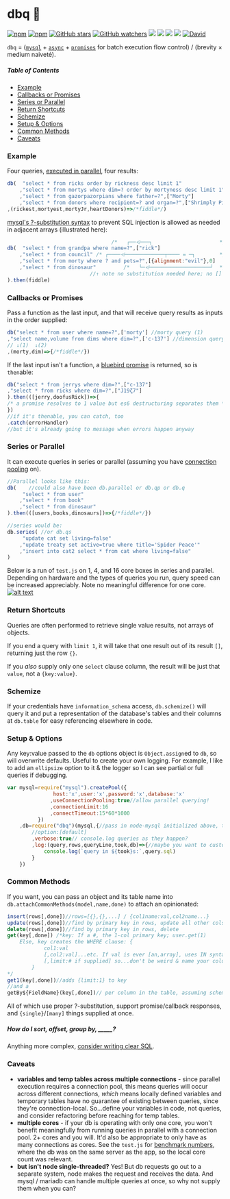 # dbq 🍢

[![npm](https://img.shields.io/npm/dm/dbq.svg?maxAge=86400&label=%F0%9F%93%A5)](http://npm-stat.com/charts.html?package=dbq)
[![npm](https://img.shields.io/npm/dt/dbq.svg?maxAge=86400&label=%CE%A3%F0%9F%93%A5)](http://npm-stat.com/charts.html?package=dbq)
[![GitHub stars](https://img.shields.io/github/stars/jnvm/dbq.svg?label=%E2%98%85&maxAge=86400)](https://github.com/jnvm/dbq/stargazers)
[![GitHub watchers](https://img.shields.io/github/watchers/jnvm/dbq.svg?label=%E0%B2%A0_%E0%B2%B0%E0%B3%83&maxAge=86400)](https://github.com/jnvm/dbq/watchers)
[![](https://img.shields.io/github/issues-raw/jnvm/dbq.svg?maxAge=86400&label=%E2%9A%A0)](https://github.com/jnvm/dbq/issues)
[![](https://img.shields.io/badge/SLOC-%3C200-brightgreen.svg)](https://github.com/jnvm/dbq/blob/master/dbq.js)
[![](https://hitt.herokuapp.com/jnvm/dbq.svg)]()
[![](https://img.shields.io/badge/js-2015+-00aaff.svg)]()
[![David](https://img.shields.io/david/jnvm/dbq.svg?maxAge=3600)]()


`dbq` = ([`mysql`](https://github.com/felixge/node-mysql) + [`async`](https://github.com/caolan/async) + [`promises`](https://github.com/petkaantonov/bluebird) for batch execution flow control) / (brevity &times; medium naiveté).

##### Table of Contents
* [Example](#example)
* [Callbacks or Promises](#callbacks-or-promises)
* [Series or Parallel](#series-or-parallel)
* [Return Shortcuts](#return-shortcuts)
* [Schemize](#schemize)
* [Setup & Options](#setup--options)
* [Common Methods](#common-methods)
* [Caveats](#Caveats)


### Example
Four queries, [executed in parallel](https://github.com/mysqljs/mysql#executing-queries-in-parallel), four results:
```javascript
db(  "select * from ricks order by rickness desc limit 1"
	,"select * from mortys where dim=? order by mortyness desc limit 1",["c-137"]
	,"select * from gazorpazorpians where father=?",["Morty"]
	,"select * from donors where recipient=? and organ=?",["Shrimply Pibbles","heart"]
,(rickest,mortyest,mortyJr,heartDonors)=>/*fiddle*/)
```
[mysql's ?-substitution syntax](https://github.com/felixge/node-mysql#escaping-query-values) to prevent SQL injection is allowed as needed in adjacent arrays (illustrated here):
```javascript
                                  /*   ┌──⩤───┐                      */
db(  "select * from grandpa where name=?",["rick"]
	,"select * from council" /* ┌────⩤─────────────┬──── = ─┐        */
	,"select * from morty where ? and pets=?",[{alignment:"evil"},0]
    ,"select * from dinosaur"         /*   └─⩤────────────────────┘  */	
                           //↑ note no substitution needed here; no [] supplied
).then(fiddle)
```

### Callbacks or Promises

Pass a function as the last input, and that will receive query results as inputs in the order supplied:
```javascript
db("select * from user where name=?",['morty'] //morty query (1)
,"select name,volume from dims where dim=?",['c-137'] //dimension query (2)
// ↓(1)  ↓(2)
,(morty,dim)=>{/*fiddle*/})
```

If the last input isn't a function, a [bluebird promise](https://github.com/petkaantonov/bluebird#introduction) is returned, so is `then`able:
```javascript
db("select * from jerrys where dim=?",["c-137"]
,"select * from ricks where dim=?",["J19ζ7"]
).then(([jerry,doofusRick])=>{
/* a promise resolves to 1 value but es6 destructuring separates them */
})
//if it's thenable, you can catch, too
.catch(errorHandler)
//but it's already going to message when errors happen anyway
```
### Series or Parallel
It can execute queries in series or parallel (assuming you have [connection pooling](https://github.com/mysqljs/mysql#pooling-connections) on).
```javascript
//Parallel looks like this:
db(    //could also have been db.parallel or db.qp or db.q
	 "select * from user"
	,"select * from book"
	,"select * from dinosaur"
).then(([users,books,dinosaurs])=>{/*fiddle*/})

//series would be:
db.series( //or db.qs
	 "update cat set living=false"
	,"update treaty set active=true where title='Spider Peace'"
	,"insert into cat2 select * from cat where living=false"
)
```

Below is a run of `test.js` on 1, 4, and 16 core boxes in series and parallel. Depending on hardware and the types of queries you run, query speed can be increased appreciably. Note no meaningful difference for one core.
[![alt text](https://docs.google.com/spreadsheets/d/1KRH39wRZxmX51e_avDwTQLFPGownPB0l7PojV8q_HfA/pubchart?oid=1361741281&format=image "benchmark test")](https://docs.google.com/spreadsheets/d/1KRH39wRZxmX51e_avDwTQLFPGownPB0l7PojV8q_HfA/pubchart?oid=1361741281&format=image)


### Return Shortcuts
Queries are often performed to retrieve single value results, not arrays of objects.

If you end a query with `limit 1`, it will take that one result out of its result `[]`, returning just the row `{}`.

If you _also_ supply only one `select` clause column, the result will be just that `value`, not a `{key:value}`.

### Schemize
If your credentials have `information_schema` access, `db.schemize()` will query it and put a representation of the database's tables and their columns at `db.table` for easy referencing elsewhere in code.

### Setup & Options
Any key:value passed to the `db` options object is `Object.assign`ed to `db`, so will overwrite defaults. Useful to create your own logging.  For example, I like to add an `ellipsize` option to it & the logger so I can see partial or full queries if debugging.
```javascript
var mysql=require("mysql").createPool({
			   host:'x',user:'x',password:'x',database:'x'
			  ,useConnectionPooling:true//allow parallel querying!
			  ,connectionLimit:16
			  ,connectTimeout:15*60*1000
		  })
	,db=require("dbq")(mysql,{//pass in node-mysql initialized above, then an options {}
		//option:[default]
		,verbose:true// console.log queries as they happen?
		,log:(query,rows,queryLine,took,db)=>{//maybe you want to customize how queries are logged
			console.log(`query in ${took}s:`,query.sql)
		}
	})
```

### Common Methods
If you want, you can pass an object and its table name into ```db.attachCommonMethods(model,name,done)``` to attach an opinionated:
```javascript
insert(rows[,done])//rows=[{},{},...] / {col1name:val,col2name...}
update(rows[,done])//find by primary key in rows, update all other cols
delete(rows[,done])//find by primary key in rows, delete
get(key[,done]) /*key: If a #, the 1-col primary key; user.get(1)
	Else, key creates the WHERE clause: {
			col1:val
			[,col2:val]...etc. If val is ever [an,array], uses IN syntax
			[,limit:# if supplied] so...don't be weird & name your column a MySQL keyword
		}
*/
get1(key[,done])//adds {limit:1} to key
//and a
getBy${FieldName}(key[,done])// per column in the table, assuming schemize() has run to know this.
```
All of which use proper ?-substitution, support promise/callback responses, and ```{single}```/```[many]``` things supplied at once.

##### How do I sort, offset, group by, _____?
Anything more complex, [consider writing clear SQL](https://www.youtube.com/watch?v=mIoKRyLcIjo&t=4m).

### Caveats

* **variables and temp tables across multiple connections** - since parallel execution requires a connection pool, this means queries will occur across different connections,
_which_ means locally defined variables and temporary tables have no guarantee of existing between queries, since they're connection-local.
So...define your variables in code, not queries, and consider refactoring before reaching for temp tables.
* **multiple cores** - if your db is operating with only one core, you won't benefit meaningfully from running queries in parallel with a connection pool.  2+ cores and you will.  It'd also be appropriate to only have as many connections as cores.  See the `test.js` for [benchmark numbers](https://docs.google.com/spreadsheets/d/1KRH39wRZxmX51e_avDwTQLFPGownPB0l7PojV8q_HfA/edit?usp=sharing), where the db was on the same server as the app, so the local core count was relevant.
* **but isn't node single-threaded?** Yes! But db requests go out to a separate system, node makes the request and receives the data.  And mysql / mariadb can handle multiple queries at once, so why not supply them when you can?